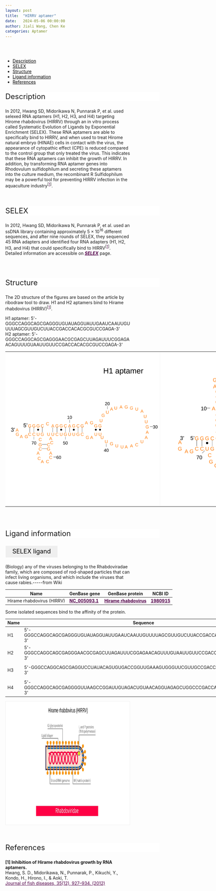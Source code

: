 ```yaml
---
layout: post
title:  "HIRRV aptamer"
date:   2024-05-06 00:00:00
author: Jiali Wang, Chen Ke
categories: Aptamer
---
```

<!--p style="font-size: 24px"><strong>Keywords: </strong> <br/></p>
<font ><strong>small molecule, Synthetic, dyes, PubChem CID 25863</strong></font >
<br /-->

<html>
<head>
  <title>横向排列的点击按钮</title>
  <style>
    /* 按钮容器样式 */
    .button-container {
      display: flex;
      justify-content: left;
      align-items: center;
      height: 50px;
    }
    /* 按钮样式 */
    .button {
      display: block;
      padding: 10px;
      font-size:24px;
      margin-right: 10px;
      text-align: center;
      background-color: #ffffff;
      color: #520049;
      text-decoration: none;
      border: 1px solid #520049;
      border-radius: 5px;
    }
    /* 鼠标悬停样式 */
    .button:hover {
      background-color: #c9c5c5;
      cursor: pointer;
    }
  </style>
</head>
</html>

<html lang="zh-cn">
<head>
<meta charset="utf-8"> 
<style>
  .header_box {
    display: block;
    font-size: 24px;
    background-color: #ffffff;
    text-decoration: none;
    border-radius: 1px;
    width: 500px;
    border-width: 1px 1px 2px 1px;
    border-color: #ffffff #ffffff #ffffff #ffffff;
}
.blowheader_box{
    display: block;
      padding: 6px;
      font-size:20px;
      margin-right: 10px;
      text-align: center;
      background-color: #efefef;
      color: #000000;
      text-decoration: none;
      border: 1px solid #ffffff;
      border-radius: 1px;
      width:170px;
      height:40px;
  }
  .box_style{
    background: #ffffff;
  }
  blockquote {
  margin: 0 0 0px;
  }
</style>
</head>
<br>
<br>


<div class="side-nav">
<ul>
    <div class="side-nav-item"><li><a href="#description" style="color: #000000;">Description</a></li></div>
    <div class="side-nav-item"><li><a href="#SELEX" style="color: #000000;">SELEX</a></li></div>
    <div class="side-nav-item"><li><a href="#Structure" style="color: #000000;">Structure</a></li></div>
    <div class="side-nav-item"><li><a href="#ligand-recognition" style="color: #000000;">Ligand information</a></li></div>
    <div class="side-nav-item"><li><a href="#references" style="color: #000000;">References</a></li></div>
    </ul>
</div>


<font ><p class="header_box" id="description">Description</p></font>
<font >In 2012, Hwang SD, Midorikawa N, Punnarak P, et al. used selexed RNA aptamers (H1, H2, H3, and H4) targeting Hirome rhabdovirus (HIRRV) through an in vitro process called Systematic Evolution of Ligands by Exponential Enrichment (SELEX). These RNA aptamers are able to specifically bind to HIRRV, and when used to treat Hirome natural embryo (HINAE) cells in contact with the virus, the appearance of cytopathic effect (CPE) is reduced compared to the control group that only treated the virus. This indicates that these RNA aptamers can inhibit the growth of HIRRV. In addition, by transforming RNA aptamer genes into Rhodovulum sulfidophilum and secreting these aptamers into the culture medium, the recombinant R Sulfidophilum may be a powerful tool for preventing HIRRV infection in the aquaculture industry<sup>[<a href="#ref1" style="color:#520049">1</a>]</sup>.<br></font>
<br>
<br>


<p class="header_box" id="SELEX">SELEX</p>
<p>In 2012, Hwang SD, Midorikawa N, Punnarak P, et al. used an ssDNA library containing approximately 5 × 10<sup>16</sup> different sequences, and after nine rounds of SELEX, they sequenced 45 RNA adapters and identified four RNA adapters (H1, H2, H3, and H4) that could specifically bind to HIRRV<sup>[<a href="#ref1" style="color:#520049">1</a>]</sup>.<br>
Detailed information are accessible on <a href="{{ site.url }}{{ site.baseurl }}/SELEX" target="_blank" style="color:#520049"><b><i>SELEX</i></b></a> page.</p>
<br>
<br>


<p class="header_box" id="Structure">Structure</p>
<font>The 2D structure of the figures are based on the article by ribodraw tool to draw. H1 and H2 aptamers bind to Hirame rhabdovirus (HIRRV)<sup>[<a href="#ref1" style="color:#520049">1</a>]</sup>.<br></font>
<font><p>H1 aptamer: 5'-GGGCCAGGCAGCGAGGGUGUAUAGGUAUUGAAUCAAUUGUUUUAGCGUUGUCUUACCGACCACACGCGUCCGAGA-3'<br>H2 aptamer: 5'-GGGCCAGGCAGCGAGGGAACGCGAGCUUAGAUUUCGGAGAACAGUUUGUAAUUGUUCCGACCACACGCGUCCGAGA-3'</p></font>
<table class="table table-bordered" style="table-layout:fixed;width:1000px;margin-left:auto;margin-right:auto;"><tr>
  <td style="text-align:center;padding-bottom: 0px;padding-left: 0px;padding-top: 0px;padding-right: 0px">
  <img src="/images/2D/H1_aptamer_2D1.svg" alt="drawing" style="width:500px;margin-top: 0px;margin-bottom: 0px;" >
  </td>
  <td style="text-align:center;padding-bottom: 0px;padding-right: 0px;padding-top: 0px;padding-right: 0px">
  <img src="/images/2D/H1_aptamer_2D2.svg" alt="drawing" style="width:500px;margin-top: 0px;margin-bottom: 0px;" >
  </td>
  </tr>
  </table>
 <br>
<br>

<font ><p class="header_box" id="ligand-recognition">Ligand information</p></font>   

<p class="blowheader_box">SELEX ligand</p>
<font>(Biology) any of the viruses belonging to the Rhabdoviradae family, which are composed of rod-shaped particles that can infect living organisms, and which include the viruses that cause rabies.-----from Wiki</font>
<br>
<table class="table table-bordered" style="table-layout:fixed;width:1000px;margin-left:auto;margin-right:auto;" >
  <thead>
      <tr>
        <th onclick="sortTable(0)">Name</th>
        <th onclick="sortTable(1)">GenBase gene</th>
        <th onclick="sortTable(2)">GenBase protein</th>
        <th onclick="sortTable(3)">NCBI ID</th>
      </tr>
  </thead>
    <tbody>
      <tr>
        <td name="td0">Hirame rhabdovirus (HIRRV)</td>
        <td name="td1"><a href="https://ngdc.cncb.ac.cn/genbase/search/gb/NC_005093.1" target="_blank" style="color:#520049"><b>NC_005093.1</b></a></td>
        <td name="td2"><a href="https://ngdc.cncb.ac.cn/genbase/search/index?accession=Hirame%20rhabdovirus&dataType=Protein&dataSource=" target="_blank" style="color:#520049"><b>Hirame rhabdovirus</b></a></td>
        <td name="td3"><a href="https://www.ncbi.nlm.nih.gov/datasets/taxonomy/1980915/" target="_blank" style="color:#520049"><b>1980915</b></a></td>
      </tr>
	  </tbody>
  </table>
<font>Some isolated sequences bind to the affinity of the protein.</font>
<br>
<table class="table table-bordered" style="table-layout:fixed;width:1000px;margin-left:auto;margin-right:auto;" >
  <thead>
      <tr>
        <th onclick="sortTable(0)">Name</th>
        <th onclick="sortTable(1)">Sequence</th>
        <th onclick="sortTable(2)">Ligand</th>
        <th onclick="sortTable(3)">Affinity</th>
      </tr>
  </thead>
    <tbody>
      <tr>
      <td name="td0">H1</td>
      <td name="td1">5'-GGGCCAGGCAGCGAGGGUGUAUAGGUAUUGAAUCAAUUGUUUUAGCGUUGUCUUACCGACCACACGCGUCCGAGA-3'</td>
      <td name="td2">Hirame rhabdovirus (HIRRV)</td>
      <td name="td3">NA</td>
    </tr>
     <tr>
      <td name="td0">H2</td>
      <td name="td1">5'-GGGCCAGGCAGCGAGGGAACGCGAGCUUAGAUUUCGGAGAACAGUUUGUAAUUGUUCCGACCACACGCGUCCGAGA-3'</td>
      <td name="td2">Hirame rhabdovirus (HIRRV)</td>
      <td name="td3">NA</td>
    </tr>
     <tr>
      <td name="td0">H3</td>
      <td name="td1">5'-GGGCCAGGCAGCGAGGUCCUAUACAGUGUGACCGGUUGAAAGUGGGUUCGUUGCCGACCACACGCGUCCGAGA-3'</td>
      <td name="td2">Hirame rhabdovirus (HIRRV)</td>
      <td name="td3">NA</td>
    </tr>
     <tr>
      <td name="td0">H4</td>
      <td name="td1">5'-GGGCCAGGCAGCGAGGGGUUAAGCCGGAUUGUAGACUGUAACAGGUAGAGCUGGCCCGACCACACGCGUCCGAGA-3'</td>
      <td name="td2">Hirame rhabdovirus (HIRRV)</td>
      <td name="td3">NA</td>
    </tr>
	  </tbody>
  </table>
<div style="display: flex; justify-content: center;"></div>
<img src="/images/SELEX_ligand/H1_SELEX_ligand.svg" alt="drawing" style="width:1000px;height:400px;border:solid 1px #efefef;display:block;margin:0 auto;border-radius:0;" class="img-responsive">
<div style="display: flex; justify-content: center;"></div>
<br>
<br>


                 
<p class="header_box" id="references">References</p>
                
<a id="ref1"></a><font><strong>[1] Inhibition of Hirame rhabdovirus growth by RNA aptamers.</strong></font><br />
Hwang, S. D., Midorikawa, N., Punnarak, P., Kikuchi, Y., Kondo, H., Hirono, I., & Aoki, T.<br />
<a href="https://pubmed.ncbi.nlm.nih.gov/22943666/" target="_blank" style="color:#520049" >Journal of fish diseases, 35(12), 927–934. (2012)</a>
<br/>


<html lang="en">
    <head>
      <meta charset="utf-8" />
      <meta name="viewport" content="width=device-width, user-scalable=no, minimum-scale=1.0, maximum-scale=1.0">
      <meta http-equiv="X-UA-Compatible" content="IE=edge">
      <!-- Molstar CSS & JS -->
      <link rel="stylesheet" type="text/css" href="https://www.ebi.ac.uk/pdbe/pdb-component-library/css/pdbe-molstar-1.2.1.css">
      <script src="/js/mol/ro_pdbe-molstar-plugin-1.2.1.js"></script>
        <style>
          * {
              margin: 0;
              padding: 0;
              box-sizing: border-box;
          }
          .msp-plugin ::-webkit-scrollbar-thumb {
              background-color: #474748  !important;
          }
          .msp-plugin .msp-layout-standard {
              border: 1px solid #efefef;
          }
          .viewerSection1 {
            padding-top: 0px;
          }
          .controlsSection1 {
            width: 300px;
              display: flex;
              float:left;
              padding: 0px 0 0 0;
              height:25px;
            }
            .controlBox1 {
              border: 0px solid lightgray;
              padding: 0px;
              margin-bottom: 0px;
            }
          #myViewer1{
            float:left;
            width:500px;
            height: 500px;
            position:relative;
          }
        </style>
    </head>
    <script>
      var viewerInstance1 = new PDBeMolstarPlugin();
      var options1 = {
        customData:{
        url:'/pdbfiles/1RAW-3D.pdb',
        format: 'pdb'},
        expanded: false,
        hideControls: true,
        bgColor: {r:255, g:255, b:255},
        }
      var viewerContainer1 = document.getElementById('myViewer1');
      viewerInstance1.render(viewerContainer1, options1);
  window.addEventListener('load', function() {
    var colorSelectionButton1 = document.querySelector('.controlsSection1 button');
    colorSelectionButton1.click();
  });
    </script>
    </html>
